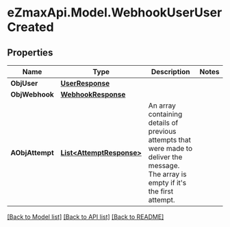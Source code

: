 
# eZmaxApi.Model.WebhookUserUserCreated

## Properties

Name | Type | Description | Notes
------------ | ------------- | ------------- | -------------
**ObjUser** | [**UserResponse**](UserResponse.md) |  | 
**ObjWebhook** | [**WebhookResponse**](WebhookResponse.md) |  | 
**AObjAttempt** | [**List&lt;AttemptResponse&gt;**](AttemptResponse.md) | An array containing details of previous attempts that were made to deliver the message. The array is empty if it&#39;s the first attempt. | 

[[Back to Model list]](../README.md#documentation-for-models)
[[Back to API list]](../README.md#documentation-for-api-endpoints)
[[Back to README]](../README.md)

